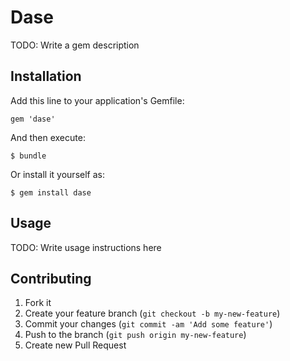 # Dase

TODO: Write a gem description

## Installation

Add this line to your application's Gemfile:

    gem 'dase'

And then execute:

    $ bundle

Or install it yourself as:

    $ gem install dase

## Usage

TODO: Write usage instructions here

## Contributing

1. Fork it
2. Create your feature branch (`git checkout -b my-new-feature`)
3. Commit your changes (`git commit -am 'Add some feature'`)
4. Push to the branch (`git push origin my-new-feature`)
5. Create new Pull Request
